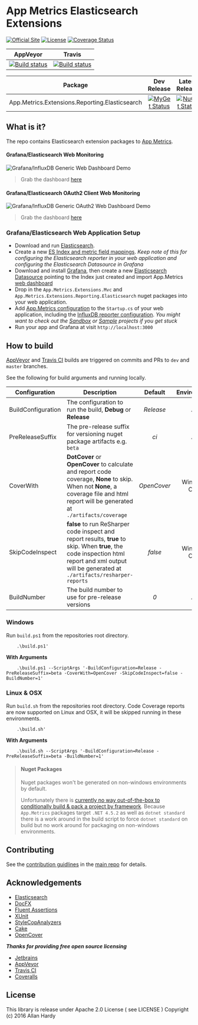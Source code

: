 # App Metrics Elasticsearch Extensions

[![Official Site](https://img.shields.io/badge/site-appmetrics-blue.svg)](https://alhardy.github.io/app-metrics-docs/getting-started/intro.html) [![License](https://img.shields.io/badge/License-Apache%202.0-blue.svg)](https://opensource.org/licenses/Apache-2.0) [![Coverage Status](https://coveralls.io/repos/github/alhardy/AppMetrics.Extensions.Elasticsearch/badge.svg?branch=master)](https://coveralls.io/github/alhardy/AppMetrics.Extension.Elasticsearch?branch=master)

|AppVeyor|Travis|
|:--------:|:--------:|
|[![Build status](https://ci.appveyor.com/api/projects/status/cp8297646ddrj1r3?svg=true)](https://ci.appveyor.com/project/alhardy/appmetrics-extensions-elasticsearch/branch/master)|[![Build status](https://travis-ci.org/alhardy/AppMetrics.Extensions.Elasticsearch.svg?branch=master)](https://travis-ci.org/alhardy/AppMetrics.Extensions.Elasticsearch?branch=master)|

|Package|Dev Release|Latest Release|
|------|:--------:|:--------:|
|App.Metrics.Extensions.Reporting.Elasticsearch|[![MyGet Status](https://img.shields.io/myget/alhardy/v/App.Metrics.Extensions.Reporting.Elasticsearch.svg)](https://www.myget.org/feed/alhardy/package/nuget/App.Metrics.Extensions.Reporting.Elasticsearch)|[![NuGet Status](https://img.shields.io/nuget/v/App.Metrics.Extensions.Reporting.Elasticsearch.svg)](https://www.nuget.org/packages/App.Metrics.Extensions.Reporting.Elasticsearch/)

## What is it?

The repo contains Elasticsearch extension packages to [App Metrics](https://github.com/alhardy/AppMetrics).

#### Grafana/Elasticsearch Web Monitoring

![Grafana/InfluxDB Generic Web Dashboard Demo](https://github.com/alhardy/AppMetrics.DocFx/blob/master/images/generic_grafana_dashboard_demo.gif)

> Grab the dashboard [here](https://github.com/alhardy/AppMetrics.Extensions.Elasticsearch/blob/1.1.0-alpha/visualization/grafana-dashboards/App.Metrics.Sandbox-Elasticsearch-GenericWeb.json)

#### Grafana/Elasticsearch OAuth2 Client Web Monitoring

![Grafana/InfluxDB Generic OAuth2 Web Dashboard Demo](https://github.com/alhardy/AppMetrics.DocFx/blob/master/images/generic_grafana_oauth2_dashboard_demo.gif)

> Grab the dashboard [here](https://github.com/alhardy/AppMetrics.Extensions.Elasticsearch/blob/1.1.0-alpha/visualization/grafana-dashboards/App.Metrics.Sandbox-Elasticsearch-GenericWebOAuth2.json)

### Grafana/Elasticsearch Web Application Setup

- Download and run [Elasticsearch](https://www.elastic.co/downloads/elasticsearch).
- Create a new [ES Index and metric field mappings](https://github.com/alhardy/AppMetrics.Extensions.Elasticsearch/blob/1.1.0-alpha/visualization/App.Metrics.Sandbox-Elasticsearch-IndexAndMappingSetup.json). *Keep note of this for configuring the Elasticsearch reporter in your web application and configuring the Elasticsearch Datasource in Grafana*
- Download and install [Grafana](https://grafana.com/grafana/download), then create a new [Elasticsearch Datasource](http://docs.grafana.org/features/datasources/influxdb/)  pointing to the Index just created and import App.Metrics [web dashboard](https://github.com/alhardy/AppMetrics.Extensions.Elasticsearch/blob/1.1.0-alpha/visualization/grafana-dashboards/App.Metrics.Sandbox-Elasticsearch-GenericWeb.json)
- Drop in the `App.Metrics.Extensions.Mvc` and `App.Metrics.Extensions.Reporting.Elasticsearch` nuget packages into your web application. 
- Add [App.Metrics configuration](https://alhardy.github.io/app-metrics-docs/getting-started/fundamentals/middleware-configuration.html) to the `Startup.cs` of your web application, including the [InfluxDB reporter configuration](https://alhardy.github.io/app-metrics-docs/getting-started/reporting/index.html#influxdb-reporter). *You might want to check out the [Sandbox](https://github.com/alhardy/AppMetrics/tree/1.1.0-alpha/sandbox/App.Metrics.Sandbox) or [Sample](https://github.com/alhardy/AppMetrics.Samples) projects if you get stuck*
- Run your app and Grafana at visit `http://localhost:3000`

## How to build

[AppVeyor](https://ci.appveyor.com/project/alhardy/appmetrics-extensions-elasticsearch/branch/master) and [Travis CI](https://travis-ci.org/alhardy/AppMetrics.Extensions.Elasticsearch) builds are triggered on commits and PRs to `dev` and `master` branches.

See the following for build arguments and running locally.

|Configuration|Description|Default|Environment|Required|
|------|--------|:--------:|:--------:|:--------:|
|BuildConfiguration|The configuration to run the build, **Debug** or **Release** |*Release*|All|Optional|
|PreReleaseSuffix|The pre-release suffix for versioning nuget package artifacts e.g. `beta`|*ci*|All|Optional|
|CoverWith|**DotCover** or **OpenCover** to calculate and report code coverage, **None** to skip. When not **None**, a coverage file and html report will be generated at `./artifacts/coverage`|*OpenCover*|Windows Only|Optional|
|SkipCodeInspect|**false** to run ReSharper code inspect and report results, **true** to skip. When **true**, the code inspection html report and xml output will be generated at `./artifacts/resharper-reports`|*false*|Windows Only|Optional|
|BuildNumber|The build number to use for pre-release versions|*0*|All|Optional|


### Windows

Run `build.ps1` from the repositories root directory.

```
	.\build.ps1'
```

**With Arguments**

```
	.\build.ps1 --ScriptArgs '-BuildConfiguration=Release -PreReleaseSuffix=beta -CoverWith=OpenCover -SkipCodeInspect=false -BuildNumber=1'
```

### Linux & OSX

Run `build.sh` from the repositories root directory. Code Coverage reports are now supported on Linux and OSX, it will be skipped running in these environments.

```
	.\build.sh'
```

**With Arguments**

```
	.\build.sh --ScriptArgs '-BuildConfiguration=Release -PreReleaseSuffix=beta -BuildNumber=1'
```

> #### Nuget Packages
> Nuget packages won't be generated on non-windows environments by default.
> 
> Unfortunately there is [currently no way out-of-the-box to conditionally build & pack a project by framework](https://github.com/dotnet/roslyn-project-system/issues/1586#issuecomment-280978851). Because `App.Metrics` packages target `.NET 4.5.2` as well as `dotnet standard` there is a work around in the build script to force `dotnet standard` on build but no work around for packaging on non-windows environments. 

## Contributing

See the [contribution guidlines](https://github.com/alhardy/AppMetrics/blob/master/CONTRIBUTING.md) in the [main repo](https://github.com/alhardy/AppMetrics) for details.

## Acknowledgements

* [Elasticsearch](https://www.elastic.co/)
* [DocFX](https://dotnet.github.io/docfx/)
* [Fluent Assertions](http://www.fluentassertions.com/)
* [XUnit](https://xunit.github.io/)
* [StyleCopAnalyzers](https://github.com/DotNetAnalyzers/StyleCopAnalyzers)
* [Cake](https://github.com/cake-build/cake)
* [OpenCover](https://github.com/OpenCover/opencover)

***Thanks for providing free open source licensing***

* [Jetbrains](https://www.jetbrains.com/dotnet/) 
* [AppVeyor](https://www.appveyor.com/)
* [Travis CI](https://travis-ci.org/)
* [Coveralls](https://coveralls.io/)

## License

This library is release under Apache 2.0 License ( see LICENSE ) Copyright (c) 2016 Allan Hardy